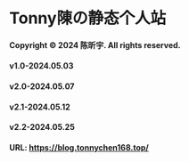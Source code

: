 # Tonny陳の静态个人站
#### Copyright © 2024 陈昕宇. All rights reserved.
#### v1.0-2024.05.03
#### v2.0-2024.05.07
#### v2.1-2024.05.12
#### v2.2-2024.05.25
#### URL: https://blog.tonnychen168.top/

